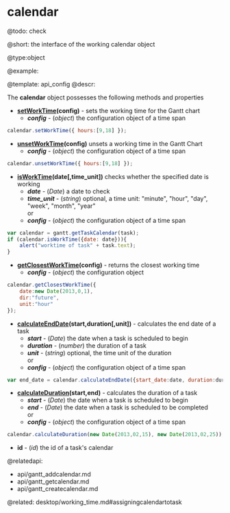 calendar
=============

@todo:
	check 


@short:
	the interface of the working calendar object

@type:object

@example:


@template:	api_config
@descr:

The **calendar** object possesses the following methods and properties

- **[setWorkTime](api/gantt_setworktime.md)(config)** - sets the working time for the Gantt chart
	- **_config_** - (*object*) the configuration object of a time span
~~~js
calendar.setWorkTime({ hours:[9,18] });
~~~
- **[unsetWorkTime](api/gantt_unsetworktime.md)(config)** unsets a working time in the Gantt Chart
	- **_config_** - (*object*) the configuration object of a time span
~~~js
calendar.unsetWorkTime({ hours:[9,18] });
~~~
- **[isWorkTime](api/gantt_isworktime.md)(date[,time_unit])** checks whether the specified date is working 
	- **_date_** - (*Date*)	a date to check
	- **_time_unit_** - (*string*)	optional, a time unit: "minute", "hour", "day", "week", "month", "year"<br>
    or
	- **_config_** - (*object*) the configuration object of a time span
~~~js
var calendar = gantt.getTaskCalendar(task);
if (calendar.isWorkTime({date: date})){
    alert("worktime of task" + task.text);
}
~~~
- **[getClosestWorkTime](api/gantt_getclosestworktime.md)(config)** - returns the closest working time
	- **_config_** - (*object*)	the configuration object
~~~js
calendar.getClosestWorkTime({
    date:new Date(2013,0,1), 
    dir:"future", 
    unit:"hour"
});
~~~
- **[calculateEndDate](api/gantt_calculateenddate.md)(start,duration[,unit])** - calculates the end date of a task
	- **_start_** - (*Date*) the date when a task is scheduled to begin
	- **_duration_** - (*number*) the duration of a task
	- **_unit_** - (*string*) optional, the time unit of the duration<br>
    or
	- **_config_** - (*object*) the configuration object of a time span
~~~js
var end_date = calendar.calculateEndDate({start_date:date, duration:duration});
~~~
- **[calculateDuration](api/gantt_calculateduration.md)(start,end)** - calculates the duration of a task 
	- **_start_** -  (*Date*) the date when a task is scheduled to begin
	- **_end_**	- (*Date*) the date when a task is scheduled to be completed<br>
    or
	- **_config_** - (*object*) the configuration object of a time span
~~~js
calendar.calculateDuration(new Date(2013,02,15), new Date(2013,02,25));
~~~
- **id** - (*id*) the id of a task's calendar 

@relatedapi:
- api/gantt_addcalendar.md
- api/gantt_getcalendar.md
- api/gantt_createcalendar.md

@related:
desktop/working_time.md#assigningcalendartotask